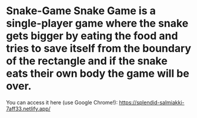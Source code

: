 # Snake-Game Snake Game is a single-player game where the snake gets bigger by eating the food and tries to save itself from the boundary of the rectangle and if the snake eats their own body the game will be over.
You can access it here (use Google Chrome!): https://splendid-salmiakki-7aff33.netlify.app/
